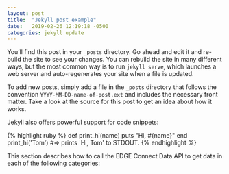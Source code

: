 ```yaml
---
layout: post
title:  "Jekyll post example"
date:   2019-02-26 12:19:18 -0500
categories: jekyll update
---
```

You’ll find this post in your `_posts` directory. Go ahead and edit it and re-build the site to see your changes. You can rebuild the site in many different ways, but the most common way is to run `jekyll serve`, which launches a web server and auto-regenerates your site when a file is updated.

To add new posts, simply add a file in the `_posts` directory that follows the convention `YYYY-MM-DD-name-of-post.ext` and includes the necessary front matter. Take a look at the source for this post to get an idea about how it works.

Jekyll also offers powerful support for code snippets:

{% highlight ruby %}
def print_hi(name)
  puts "Hi, #{name}"
end
print_hi('Tom')
#=> prints 'Hi, Tom' to STDOUT.
{% endhighlight %}

This section describes how to call the EDGE Connect Data API to get data in each of the following categories:

[Cutting system]: https://hypertherm.atlassian.net/wiki/spaces/API/pages/861864751/EDGE+Connect+Data+Server+API+Reference#EDGEConnectDataServerAPIReference-sysend
[CNC]:  https://hypertherm.atlassian.net/wiki/spaces/API/pages/861864751/EDGE+Connect+Data+Server+API+Reference#EDGEConnectDataServerAPIReference-cncinfo
[Test]: https://talk.jekyllrb.com/